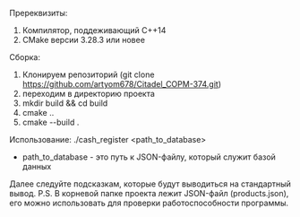 
Пререквизиты:
1) Компилятор, поддеживающий C++14
2) CMake версии 3.28.3 или новее

Сборка:
1) Клонируем репозиторий (git clone https://github.com/artyom678/Citadel_COPM-374.git)
2) переходим в директорию проекта
3) mkdir build && cd build
4) cmake ..
5) cmake --build .

Использование:
./cash_register <path_to_database>
 - path_to_database - это путь к JSON-файлу, который служит базой данных

Далее следуйте подсказкам, которые будут выводиться на стандартный вывод.
P.S. В корневой папке проекта лежит JSON-файл (products.json), его можно использовать для проверки работоспособности программы.

